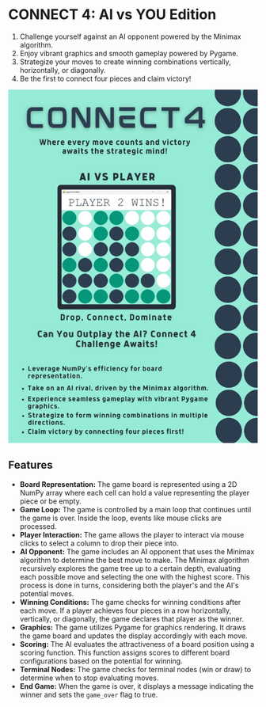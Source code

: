 # CONNECT 4: AI vs YOU Edition

1. Challenge yourself against an AI opponent powered by the Minimax algorithm.
2. Enjoy vibrant graphics and smooth gameplay powered by Pygame.
3. Strategize your moves to create winning combinations vertically, horizontally, or diagonally.
4. Be the first to connect four pieces and claim victory!

![Game Image](Connect4.jpg)

## Features

- **Board Representation:** The game board is represented using a 2D NumPy array where each cell can hold a value representing the player piece or be empty.
- **Game Loop:** The game is controlled by a main loop that continues until the game is over. Inside the loop, events like mouse clicks are processed.
- **Player Interaction:** The game allows the player to interact via mouse clicks to select a column to drop their piece into.
- **AI Opponent:** The game includes an AI opponent that uses the Minimax algorithm to determine the best move to make. The Minimax algorithm recursively explores the game tree up to a certain depth, evaluating each possible move and selecting the one with the highest score. This process is done in turns, considering both the player's and the AI's potential moves.
- **Winning Conditions:** The game checks for winning conditions after each move. If a player achieves four pieces in a row horizontally, vertically, or diagonally, the game declares that player as the winner.
- **Graphics:** The game utilizes Pygame for graphics rendering. It draws the game board and updates the display accordingly with each move.
- **Scoring:** The AI evaluates the attractiveness of a board position using a scoring function. This function assigns scores to different board configurations based on the potential for winning.
- **Terminal Nodes:** The game checks for terminal nodes (win or draw) to determine when to stop evaluating moves.
- **End Game:** When the game is over, it displays a message indicating the winner and sets the `game_over` flag to true.
